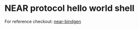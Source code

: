 # NEAR protocol hello world shell
For reference checkout: [near-bindgen](https://github.com/nearprotocol/near-bindgen)